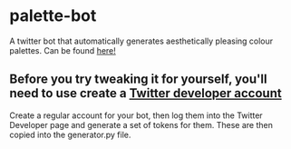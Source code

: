 # palette-bot
A twitter bot that automatically generates aesthetically pleasing colour palettes. 
Can be found [here!](https://twitter.com/BotPalette)

## Before you try tweaking it for yourself, you'll need to use create a [Twitter developer account](https://dev.twitter.com/rest/public)
Create a regular account for your bot, then log them into the Twitter Developer page and generate a set of tokens for them. These are then copied into the generator.py file.
